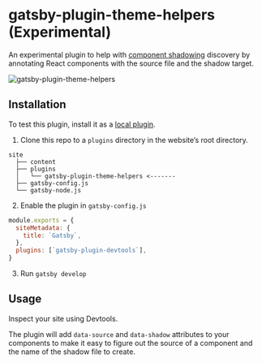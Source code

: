 # gatsby-plugin-theme-helpers (Experimental)

An experimental plugin to help with [component shadowing](<(https://www.gatsbyjs.org/docs/themes/shadowing/)>) discovery by annotating React components with the source file and the shadow target.

![gatsby-plugin-theme-helpers](https://i.imgur.com/8V2kGNv.jpg)

## Installation

To test this plugin, install it as a [local plugin](https://www.gatsbyjs.org/docs/loading-plugins-from-your-local-plugins-folder/).

1. Clone this repo to a `plugins` directory in the website’s root directory.

```
site
  ├── content
  ├── plugins
  │   └── gatsby-plugin-theme-helpers <-------
  ├── gatsby-config.js
  └── gatsby-node.js
```

2. Enable the plugin in `gatsby-config.js`

```js
module.exports = {
  siteMetadata: {
    title: `Gatsby`,
  },
  plugins: [`gatsby-plugin-devtools`],
}
```

3. Run `gatsby develop`

## Usage

Inspect your site using Devtools.

The plugin will add `data-source` and `data-shadow` attributes to your components to make it easy to figure out the source of a component and the name of the shadow file to create.

